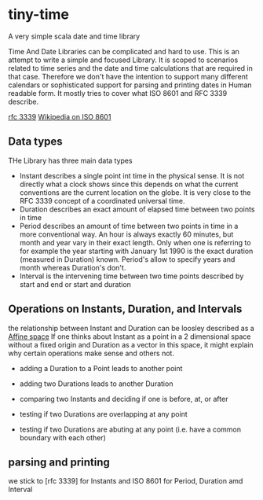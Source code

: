 # tiny-time
A very simple scala date and time library

Time And Date Libraries can be complicated and hard to use. This is an attempt to write a simple and focused Library.
It is scoped to scenarios related to time series and the date and time calculations that are required in that case.
Therefore we don't have the intention to support many different calendars or sophisticated support for
parsing and printing dates in Human readable form. It mostly tries to cover what ISO 8601 and RFC 3339 describe.

[rfc 3339](http://tools.ietf.org/html/rfc3339)
[Wikipedia on ISO 8601](https://en.wikipedia.org/wiki/ISO_8601)

## Data types
THe Library has three main data types
* Instant describes a single point int time in the physical sense. It is not directly what a clock shows since
this depends on what the current conventions are the current location on the globe.
It is very close to the RFC 3339 concept of a coordinated universal time.
* Duration describes an exact amount of elapsed time between two points in time
* Period describes an amount of time between two points in time in a more conventional way.
An hour is always exactly 60 minutes, but month and year vary in their exact length. Only when one is referring to
for example the year starting with January 1st 1990 is the exact duration (measured in Duration) known.
Period's allow to specify years and month whereas Duration's don't.
* Interval is the intervening time between two time points described by start and end or start and duration




## Operations on Instants, Duration, and Intervals

the relationship between Instant and Duration can be loosley described as a [Affine space](https://en.wikipedia.org/wiki/Affine_space)
If one thinks about Instant as a point in a 2 dimensional space without a fixed origin and Duration as a vector in this
space, it might explain why certain operations make sense and others not.

 * adding a Duration to a Point leads to another point
 * adding two Durations leads to another Duration

 * comparing two Instants and deciding if one is before, at, or after


 * testing if two Durations are overlapping at any point
 * testing if two Durations are abuting at any point (i.e. have a common boundary with each other)






## parsing and printing

we stick to [rfc 3339] for Instants and ISO 8601 for Period, Duration amd Interval
